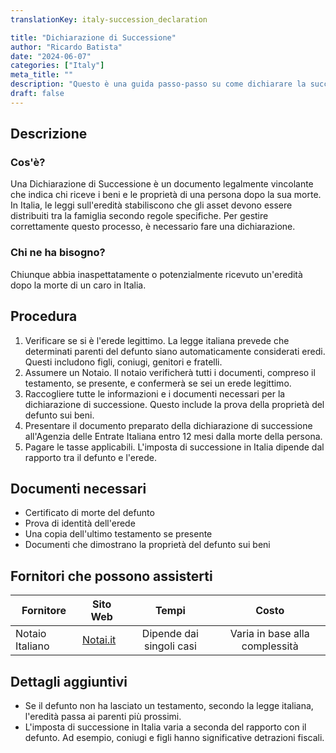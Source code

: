 ```yaml
---
translationKey: italy-succession_declaration

title: "Dichiarazione di Successione"
author: "Ricardo Batista"
date: "2024-06-07"
categories: ["Italy"]
meta_title: ""
description: "Questo è una guida passo-passo su come dichiarare la successione dopo la morte di una persona cara. Questo post è particolarmente incentrato sulle procedure legali in Italia."
draft: false
---
```


## Descrizione
### Cos'è?
Una Dichiarazione di Successione è un documento legalmente vincolante che indica chi riceve i beni e le proprietà di una persona dopo la sua morte. In Italia, le leggi sull'eredità stabiliscono che gli asset devono essere distribuiti tra la famiglia secondo regole specifiche. Per gestire correttamente questo processo, è necessario fare una dichiarazione.

### Chi ne ha bisogno?
Chiunque abbia inaspettatamente o potenzialmente ricevuto un'eredità dopo la morte di un caro in Italia.

## Procedura
1. Verificare se si è l'erede legittimo. La legge italiana prevede che determinati parenti del defunto siano automaticamente considerati eredi. Questi includono figli, coniugi, genitori e fratelli.
2. Assumere un Notaio. Il notaio verificherà tutti i documenti, compreso il testamento, se presente, e confermerà se sei un erede legittimo.
3. Raccogliere tutte le informazioni e i documenti necessari per la dichiarazione di successione. Questo include la prova della proprietà del defunto sui beni.
4. Presentare il documento preparato della dichiarazione di successione all'Agenzia delle Entrate Italiana entro 12 mesi dalla morte della persona.
5. Pagare le tasse applicabili. L'imposta di successione in Italia dipende dal rapporto tra il defunto e l'erede.

## Documenti necessari
- Certificato di morte del defunto
- Prova di identità dell'erede
- Una copia dell'ultimo testamento se presente
- Documenti che dimostrano la proprietà del defunto sui beni

## Fornitori che possono assisterti

| Fornitore       |     Sito Web     |     Tempi    |     Costo     |
| --------------- | --------------- |  :-------------: | :-------------: |
| Notaio Italiano  |  [Notai.it](https://notai.it/) |  Dipende dai singoli casi  |  Varia in base alla complessità |

## Dettagli aggiuntivi
- Se il defunto non ha lasciato un testamento, secondo la legge italiana, l'eredità passa ai parenti più prossimi.
- L'imposta di successione in Italia varia a seconda del rapporto con il defunto. Ad esempio, coniugi e figli hanno significative detrazioni fiscali.